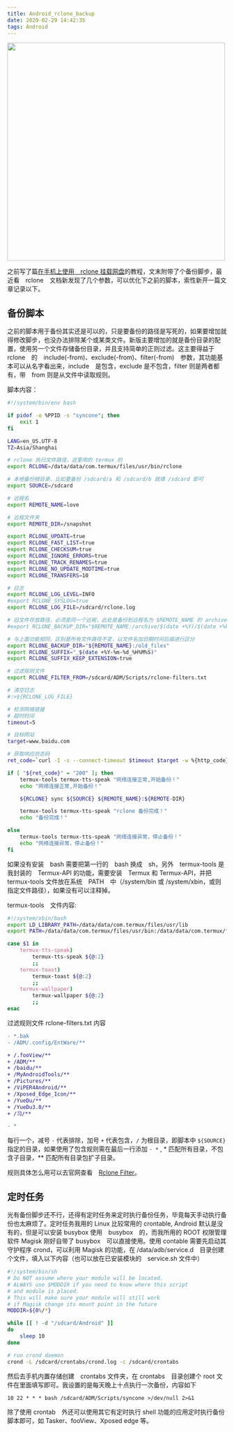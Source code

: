 ```yaml
---
title: Android_rclone_backup
date: 2020-02-29 14:42:35
tags: Android
---
```

<img src="https://i.loli.net/2020/02/29/Yfqraxhwpugl3Uo.jpg" width="500" />
<!-- more -->

之前写了篇[在手机上使用　rclone 挂载网盘](https://hoshizora.tw/posts/)的教程，文末附带了个备份脚步，最近看　rclone　文档新发现了几个参数，可以优化下之前的脚本，索性新开一篇文章记录以下。

## 备份脚本

之前的脚本用于备份其实还是可以的，只是要备份的路径是写死的，如果要增加就得修改脚步，也没办法排除某个或某类文件。新版主要增加的就是备份目录的配置，使用另一个文件存储备份目录，并且支持简单的正则过滤。这主要得益于　rclone　的　include(-from)、exclude(-from)、filter(-from)　参数，其功能基本可以从名字看出来，include　是包含，exclude 是不包含，filter 则是两者都有，带　from 则是从文件中读取规则。

脚本内容：

``` bash
#!/system/bin/env bash

if pidof -o %PPID -s "syncone"; then
    exit 1
fi

LANG=en_US.UTF-8
TZ=Asia/Shanghai

# rclone 执行文件路径，这里用的 termux 的
export RCLONE=/data/data/com.termux/files/usr/bin/rclone

# 本地备份根目录，比如要备份 /sdcard/a 和 /sdcard/b 就填 /sdcard 即可
export SOURCE=/sdcard

# 远程名
export REMOTE_NAME=love

# 远程文件夹
export REMOTE_DIR=/snapshot

export RCLONE_UPDATE=true
export RCLONE_FAST_LIST=true
export RCLONE_CHECKSUM=true
export RCLONE_IGNORE_ERRORS=true
export RCLONE_TRACK_RENAMES=true
export RCLONE_NO_UPDATE_MODTIME=true
export RCLONE_TRANSFERS=10

# 日志
export RCLONE_LOG_LEVEL=INFO
#export RCLONE_SYSLOG=true
export RCLONE_LOG_FILE=/sdcard/rclone.log

# 旧文件存放路径，必须是同一个远程，此处是备份到远程名为 $REMOTE_NAME 的 archive 目录下，并以 年/日期时间 为目录名进行区分，文件名不变。
#export RCLONE_BACKUP_DIR="$REMOTE_NAME:/archive/$(date +%Y)/$(date +%F_%R)"

# 与上面功能相同，区别是所有文件路径不变，以文件名加日期时间后缀进行区分
export RCLONE_BACKUP_DIR="${REMOTE_NAME}:/old_files"
export RCLONE_SUFFIX="_$(date +%Y-%m-%d_%H%M%S)"
export RCLONE_SUFFIX_KEEP_EXTENSION=true

# 过滤规则文件
export RCLONE_FILTER_FROM=/sdcard/ADM/Scripts/rclone-filters.txt

# 清空日志
#:>${RCLONE_LOG_FILE}

# 检测网络链接
# 超时时间
timeout=5

# 目标网站
target=www.baidu.com

# 获取响应状态码
ret_code=`curl -I -s --connect-timeout $timeout $target -w %{http_code} | tail -n1`

if [ "${ret_code}" = "200" ]; then
    termux-tools termux-tts-speak "网络连接正常,开始备份！"
    echo "网络连接正常,开始备份！"

    ${RCLONE} sync ${SOURCE} ${REMOTE_NAME}:${REMOTE-DIR}

    termux-tools termux-tts-speak "rclone 备份完成！"
    echo "备份完成！"

else
    termux-tools termux-tts-speak "网络连接异常，停止备份！"
    echo "网络连接异常，停止备份！"
fi
```

如果没有安装　bash 需要把第一行的　bash 换成　sh，另外　termux-tools 是我封装的　Termux-API 的功能，需要安装　Termux 和 Termux-API，并把　termux-tools 文件放在系统　PATH　中（/system/bin 或 /system/xbin，或则指定文件路径），如果没有可以注释掉。

termux-tools　文件内容:

``` bash
#!/system/xbin/bash
export LD_LIBRARY_PATH=/data/data/com.termux/files/usr/lib
export PATH=/data/data/com.termux/files/usr/bin:/data/data/com.termux/files/usr/bin/applets

case $1 in
    termux-tts-speak)
        termux-tts-speak ${@:2}
        ;;
    termux-toast)
        termux-toast ${@:2}
        ;;
    termux-wallpaper)
        termux-wallpaper ${@:2}
        ;;
esac
```

过滤规则文件 rclone-filters.txt 内容

``` diff
- *.bak
- /ADM/.config/EntWare/**

+ /.fooView/**
+ /ADM/**
+ /baidu/**
+ /MyAndroidTools/**
+ /Pictures/**
+ /ViPER4Android/**
+ /Xposed_Edge_Icon/**
+ /YueDu/**
+ /YueDu3.0/**
+ /习/**

- *
```

每行一个，减号 `-` 代表排除，加号 `+` 代表包含，`/` 为根目录，即脚本中 `${SOURCE}` 指定的目录，如果使用了包含规则需在最后一行添加 `- *` , \* 匹配所有目录，不包含子目录，** 匹配所有目录包扩子目录。

规则具体怎么用可以去官网查看　[Rclone Filter](https://rclone.org/filtering/)。

## 定时任务

光有备份脚步还不行，还得有定时任务来定时执行备份任务，毕竟每天手动执行备份也太麻烦了。定时任务我用的 Linux 比较常用的 crontable, Android 默认是没有的，但是可以安装 busybox 使用　busybox　的，而我所用的 ROOT 权限管理软件 Magisk 刚好自带了 busybox　可以直接使用。使用 contable 需要先启动其守护程序 crond，可以利用 Magisk 的功能，在 /data/adb/service.d　目录创建个文件，填入以下内容（也可以放在已安装模块的　service.sh 文件中）

``` bash
#!/system/bin/sh
# Do NOT assume where your module will be located.
# ALWAYS use $MODDIR if you need to know where this script
# and module is placed.
# This will make sure your module will still work
# if Magisk change its mount point in the future
MODDIR=${0%/*}

while [[ ! -d "/sdcard/Android" ]]
do
    sleep 10
done

# run crond daemon
crond -L /sdcard/crontabs/crond.log -c /sdcard/crontabs
```

然后去手机内置存储创建　crontabs 文件夹，在 crontabs　目录创建个 root 文件在里面填写即可。我设置的是每天晚上十点执行一次备份，内容如下

``` crontab
10 22 * * * bash /sdcard/ADM/Scripts/syncone >/dev/null 2>&1
```

除了使用 crontab　外还可以使用其它有定时执行 shell 功能的应用定时执行备份脚本即可，如 Tasker、fooView、Xposed edge 等。
